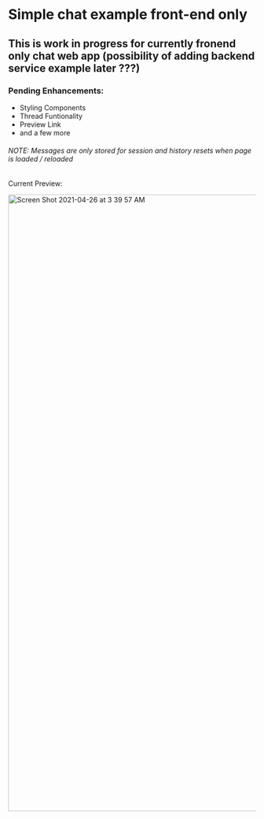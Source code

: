 # Simple chat example front-end only


## This is work in progress for currently fronend only chat web app (possibility of adding backend service example later ???)

### Pending Enhancements:

- Styling Components
- Thread Funtionality
- Preview Link
- and a few more

###### NOTE: Messages are only stored for session and history resets when page is loaded / reloaded


Current Preview: 

<img width="1253" alt="Screen Shot 2021-04-26 at 3 39 57 AM" src="https://user-images.githubusercontent.com/46854497/116046564-33f96700-a641-11eb-9fc0-e942153f6592.png">
